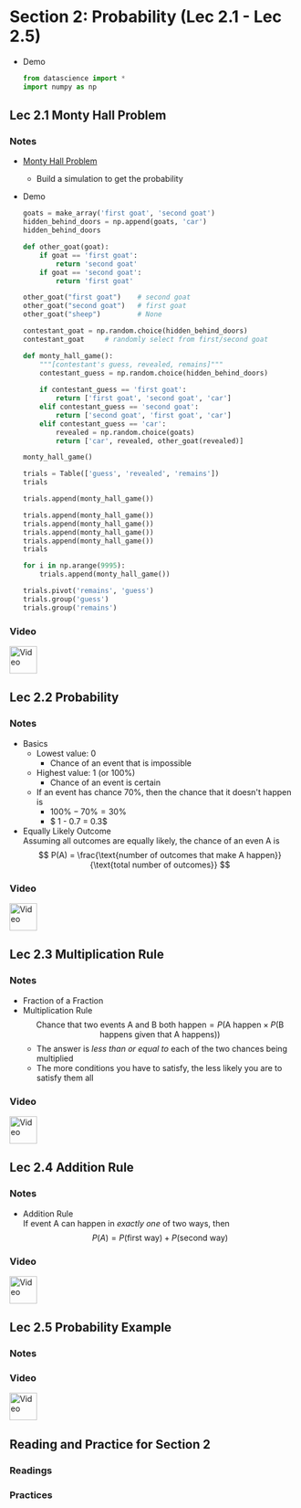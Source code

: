 # Section 2: Probability (Lec 2.1 - Lec 2.5)

+ Demo
    ```python
    from datascience import *
    import numpy as np
    ```

## Lec 2.1 Monty Hall Problem

### Notes

+ [Monty Hall Problem](https://en.wikipedia.org/wiki/Monty_Hall_problem)
    + Build a simulation to get the probability

+ Demo
    ```python
    goats = make_array('first goat', 'second goat')
    hidden_behind_doors = np.append(goats, 'car')
    hidden_behind_doors

    def other_goat(goat):
        if goat == 'first goat':
            return 'second goat'
        if goat == 'second goat':
            return 'first goat'

    other_goat("first goat")    # second goat
    other_goat("second goat")   # first goat
    other_goat("sheep")         # None

    contestant_goat = np.random.choice(hidden_behind_doors)
    contestant_goat     # randomly select from first/second goat

    def monty_hall_game():
        """[contestant's guess, revealed, remains]"""
        contestant_guess = np.random.choice(hidden_behind_doors)
        
        if contestant_guess == 'first goat':
            return ['first goat', 'second goat', 'car']
        elif contestant_guess == 'second goat':
            return ['second goat', 'first goat', 'car']
        elif contestant_guess == 'car':
            revealed = np.random.choice(goats)
            return ['car', revealed, other_goat(revealed)]

    monty_hall_game()

    trials = Table(['guess', 'revealed', 'remains'])
    trials

    trials.append(monty_hall_game())

    trials.append(monty_hall_game())
    trials.append(monty_hall_game())
    trials.append(monty_hall_game())
    trials.append(monty_hall_game())
    trials

    for i in np.arange(9995):
        trials.append(monty_hall_game())

    trials.pivot('remains', 'guess')
    trials.group('guess')
    trials.group('remains')
    ```


### Video

<a href="https://courses.edx.org/courses/course-v1:BerkeleyX+Data8.2x+1T2018/courseware/148bc397ac774e18a846abdb54ee2e1a/7cd2c9c09383493da3127ca92c1610e4/4?activate_block_id=block-v1%3ABerkeleyX%2BData8.2x%2B1T2018%2Btype%40vertical%2Bblock%40d9dedc9b412a42009af73e0510261e0f" target="_blank">
  <img src="http://files.softicons.com/download/system-icons/windows-8-metro-invert-icons-by-dakirby309/png/64x64/Folders%20&%20OS/My%20Videos.png" alt="Video" style="width:48px;height:48px;border:0;"> 
</a>

## Lec 2.2 Probability

### Notes

+ Basics
    + Lowest value: $0$
        + Chance of an event that is impossible
    + Highest value: $1$ (or $100\%$)
        + Chance of an event is certain
    + If an event has chance $70\%$, then the chance that  it doesn't happen is
        + $100\% - 70\% = 30\%$
        + $ 1 - 0.7 = 0.3$
+ Equally Likely Outcome  
    Assuming all outcomes are equally likely, the chance of an even A is  
    $$ P(A) = \frac{\text{number of outcomes that make A happen}}{\text{total number of outcomes}} $$


### Video

<a href="https://courses.edx.org/courses/course-v1:BerkeleyX+Data8.2x+1T2018/courseware/148bc397ac774e18a846abdb54ee2e1a/7cd2c9c09383493da3127ca92c1610e4/4?activate_block_id=block-v1%3ABerkeleyX%2BData8.2x%2B1T2018%2Btype%40vertical%2Bblock%40d9dedc9b412a42009af73e0510261e0f" target="_blank">
  <img src="http://files.softicons.com/download/system-icons/windows-8-metro-invert-icons-by-dakirby309/png/64x64/Folders%20&%20OS/My%20Videos.png" alt="Video" style="width:48px;height:48px;border:0;"> 
</a>

## Lec 2.3 Multiplication Rule

### Notes

+ Fraction of a Fraction
+ Multiplication Rule  
    $$ \text{Chance that two events A and B both happen} = P(\text{A happen} \times P(\text{B happens given that A happens})) $$  
    + The answer is _less than or equal to_ each of the two chances being multiplied
    + The more conditions you have to satisfy, the less likely you are to satisfy them all

### Video

<a href="https://courses.edx.org/courses/course-v1:BerkeleyX+Data8.2x+1T2018/courseware/148bc397ac774e18a846abdb54ee2e1a/7cd2c9c09383493da3127ca92c1610e4/4?activate_block_id=block-v1%3ABerkeleyX%2BData8.2x%2B1T2018%2Btype%40vertical%2Bblock%40d9dedc9b412a42009af73e0510261e0f" target="_blank">
  <img src="http://files.softicons.com/download/system-icons/windows-8-metro-invert-icons-by-dakirby309/png/64x64/Folders%20&%20OS/My%20Videos.png" alt="Video" style="width:48px;height:48px;border:0;"> 
</a>

## Lec 2.4 Addition Rule

### Notes

+ Addition Rule  
    If event A can happen in _exactly one_ of two ways, then  
    $$ P(A) = P(\text{first way}) + P(\text{second way}) $$

### Video

<a href="https://courses.edx.org/courses/course-v1:BerkeleyX+Data8.2x+1T2018/courseware/148bc397ac774e18a846abdb54ee2e1a/7cd2c9c09383493da3127ca92c1610e4/4?activate_block_id=block-v1%3ABerkeleyX%2BData8.2x%2B1T2018%2Btype%40vertical%2Bblock%40d9dedc9b412a42009af73e0510261e0f" target="_blank">
  <img src="http://files.softicons.com/download/system-icons/windows-8-metro-invert-icons-by-dakirby309/png/64x64/Folders%20&%20OS/My%20Videos.png" alt="Video" style="width:48px;height:48px;border:0;"> 
</a>

## Lec 2.5 Probability Example

### Notes


### Video

<a href="URL" target="_blank">
  <img src="http://files.softicons.com/download/system-icons/windows-8-metro-invert-icons-by-dakirby309/png/64x64/Folders%20&%20OS/My%20Videos.png" alt="Video" style="width:48px;height:48px;border:0;"> 
</a>


## Reading and Practice for Section 2

### Readings


### Practices

